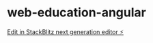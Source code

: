 # web-education-angular

[Edit in StackBlitz next generation editor ⚡️](https://stackblitz.com/~/github.com/joseook/web-education-angular)